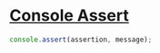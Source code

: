 # [Console Assert](https://developer.mozilla.org/en-US/docs/Web/API/console/assert)

```js
console.assert(assertion, message);
```
